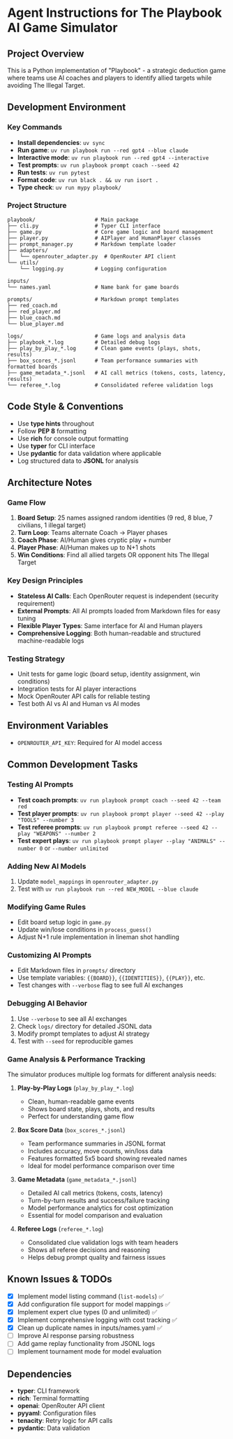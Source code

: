 # Agent Instructions for The Playbook AI Game Simulator

## Project Overview
This is a Python implementation of "Playbook" - a strategic deduction game where teams use AI coaches and players to identify allied targets while avoiding The Illegal Target.

## Development Environment

### Key Commands
- **Install dependencies**: `uv sync`
- **Run game**: `uv run playbook run --red gpt4 --blue claude`
- **Interactive mode**: `uv run playbook run --red gpt4 --interactive`
- **Test prompts**: `uv run playbook prompt coach --seed 42`
- **Run tests**: `uv run pytest`
- **Format code**: `uv run black . && uv run isort .`
- **Type check**: `uv run mypy playbook/`

### Project Structure
```
playbook/                   # Main package
├── cli.py                  # Typer CLI interface
├── game.py                 # Core game logic and board management
├── player.py               # AIPlayer and HumanPlayer classes
├── prompt_manager.py       # Markdown template loader
├── adapters/
│   └── openrouter_adapter.py  # OpenRouter API client
└── utils/
    └── logging.py          # Logging configuration

inputs/
└── names.yaml              # Name bank for game boards

prompts/                    # Markdown prompt templates
├── red_coach.md
├── red_player.md
├── blue_coach.md
└── blue_player.md

logs/                       # Game logs and analysis data
├── playbook_*.log          # Detailed debug logs
├── play_by_play_*.log      # Clean game events (plays, shots, results)
├── box_scores_*.jsonl      # Team performance summaries with formatted boards
├── game_metadata_*.jsonl   # AI call metrics (tokens, costs, latency, results)
└── referee_*.log           # Consolidated referee validation logs
```

## Code Style & Conventions
- Use **type hints** throughout
- Follow **PEP 8** formatting
- Use **rich** for console output formatting
- Use **typer** for CLI interface
- Use **pydantic** for data validation where applicable
- Log structured data to **JSONL** for analysis

## Architecture Notes

### Game Flow
1. **Board Setup**: 25 names assigned random identities (9 red, 8 blue, 7 civilians, 1 illegal target)
2. **Turn Loop**: Teams alternate Coach → Player phases
3. **Coach Phase**: AI/Human gives cryptic play + number
4. **Player Phase**: AI/Human makes up to N+1 shots
5. **Win Conditions**: Find all allied targets OR opponent hits The Illegal Target

### Key Design Principles
- **Stateless AI Calls**: Each OpenRouter request is independent (security requirement)
- **External Prompts**: All AI prompts loaded from Markdown files for easy tuning
- **Flexible Player Types**: Same interface for AI and Human players
- **Comprehensive Logging**: Both human-readable and structured machine-readable logs

### Testing Strategy
- Unit tests for game logic (board setup, identity assignment, win conditions)
- Integration tests for AI player interactions
- Mock OpenRouter API calls for reliable testing
- Test both AI vs AI and Human vs AI modes

## Environment Variables
- `OPENROUTER_API_KEY`: Required for AI model access

## Common Development Tasks

### Testing AI Prompts
- **Test coach prompts**: `uv run playbook prompt coach --seed 42 --team red`
- **Test player prompts**: `uv run playbook prompt player --seed 42 --play "TOOLS" --number 3`
- **Test referee prompts**: `uv run playbook prompt referee --seed 42 --play "WEAPONS" --number 2`
- **Test expert plays**: `uv run playbook prompt player --play "ANIMALS" --number 0` or `--number unlimited`

### Adding New AI Models
1. Update `model_mappings` in `openrouter_adapter.py`
2. Test with `uv run playbook run --red NEW_MODEL --blue claude`

### Modifying Game Rules
- Edit board setup logic in `game.py`
- Update win/lose conditions in `process_guess()`
- Adjust N+1 rule implementation in lineman shot handling

### Customizing AI Prompts
- Edit Markdown files in `prompts/` directory
- Use template variables: `{{BOARD}}`, `{{IDENTITIES}}`, `{{PLAY}}`, etc.
- Test changes with `--verbose` flag to see full AI exchanges

### Debugging AI Behavior
1. Use `--verbose` to see all AI exchanges
2. Check `logs/` directory for detailed JSONL data
3. Modify prompt templates to adjust AI strategy
4. Test with `--seed` for reproducible games

### Game Analysis & Performance Tracking
The simulator produces multiple log formats for different analysis needs:

1. **Play-by-Play Logs** (`play_by_play_*.log`)
   - Clean, human-readable game events
   - Shows board state, plays, shots, and results
   - Perfect for understanding game flow

2. **Box Score Data** (`box_scores_*.jsonl`)
   - Team performance summaries in JSONL format
   - Includes accuracy, move counts, win/loss data
   - Features formatted 5x5 board showing revealed names
   - Ideal for model performance comparison over time

3. **Game Metadata** (`game_metadata_*.jsonl`)
   - Detailed AI call metrics (tokens, costs, latency)
   - Turn-by-turn results and success/failure tracking
   - Model performance analytics for cost optimization
   - Essential for model comparison and evaluation

4. **Referee Logs** (`referee_*.log`)
   - Consolidated clue validation logs with team headers
   - Shows all referee decisions and reasoning
   - Helps debug prompt quality and fairness issues

## Known Issues & TODOs
- [x] Implement model listing command (`list-models`) ✅
- [x] Add configuration file support for model mappings ✅
- [x] Implement expert clue types (0 and unlimited) ✅
- [x] Implement comprehensive logging with cost tracking ✅
- [x] Clean up duplicate names in inputs/names.yaml ✅
- [ ] Improve AI response parsing robustness
- [ ] Add game replay functionality from JSONL logs
- [ ] Implement tournament mode for model evaluation

## Dependencies
- **typer**: CLI framework
- **rich**: Terminal formatting
- **openai**: OpenRouter API client
- **pyyaml**: Configuration files
- **tenacity**: Retry logic for API calls
- **pydantic**: Data validation
